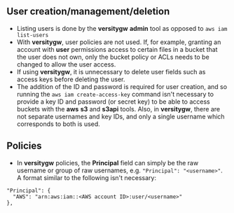 ## User creation/management/deletion

* Listing users is done by the **versitygw** **admin** tool as opposed to `aws iam list-users`
* With **versitygw**, user policies are not used.  If, for example, granting an account with **user** permissions access to certain files in a bucket that the user does not own, only the bucket policy or ACLs needs to be changed to allow the user access.
* If using **versitygw**, it is unnecessary to delete user fields such as access keys before deleting the user.
* The addition of the ID and password is required for user creation, and so running the `aws iam create-access-key` command isn't necessary to provide a key ID and password (or secret key) to be able to access buckets with the **aws** **s3** and **s3api** tools.  Also, in **versitygw**, there are not separate usernames and key IDs, and only a single username which corresponds to both is used.

## Policies

* In **versitygw** policies, the **Principal** field can simply be the raw username or group of raw usernames, e.g. `"Principal": "<username>"`.  A format similar to the following isn't necessary:
```
"Principal": {
  "AWS": "arn:aws:iam::<AWS account ID>:user/<username>"
},
```